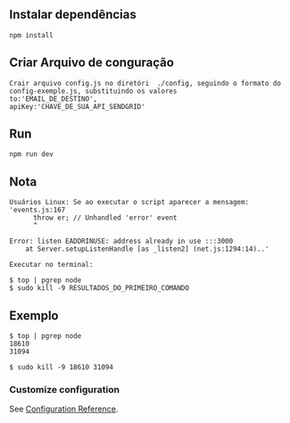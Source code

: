 ## Instalar dependências
```
npm install
```
## Criar Arquivo de conguração
```
Crair arquivo config.js no diretóri  ./config, seguindo o formato do config-exemple.js, substituindo os valores
to:'EMAIL_DE_DESTINO',
apiKey:'CHAVE_DE_SUA_API_SENDGRID'
```

## Run
```
npm run dev
```

## Nota
```
Usuários Linux: Se ao executar o script aparecer a mensagem:
'events.js:167
      throw er; // Unhandled 'error' event
      ^

Error: listen EADDRINUSE: address already in use :::3000
    at Server.setupListenHandle [as _listen2] (net.js:1294:14)..'

Executar no terminal:

$ top | pgrep node
$ sudo kill -9 RESULTADOS_DO_PRIMEIRO_COMANDO
```
## Exemplo
```
$ top | pgrep node
18610
31094

$ sudo kill -9 18610 31094
```






### Customize configuration
See [Configuration Reference](https://sendgrid.com/docs/for-developers/sending-email/).